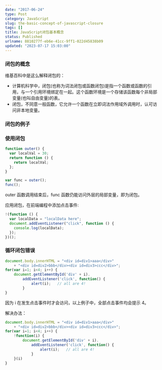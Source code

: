 ```yaml
---
date: "2017-06-24"
type: Post
category: JavaScript
slug: the-basic-concept-of-javascript-closure
tags: []
title: JavaScript闭包基本概念
status: Published
urlname: 8810277f-eb6e-41cc-9ff1-022d45838b09
updated: "2023-07-17 15:03:00"
---
```


### 闭包的概念

维基百科中是这么解释闭包的：

- 计算机科学中，闭包(也称为词法闭包或函数闭包)是指一个函数或函数的引用，与一个引用环境绑定在一起。这个函数环境是一个存储该函数每个非局部变量(也叫自由变量)的表。
- 闭包，不同意一般函数，它允许一个函数在立即词法作用域外调用时，认可访问非本地变量。

### 闭包的例子

### 使用闭包

```javascript
function outer() {
  var localVal = 30;
  return function () {
    return localVal;
  };
}

var func = outer();
func();
```

outer 函数调用结束后，func 函数仍能访问外层的局部变量，即为闭包。

应用闭包，在前端编程中添加点击事件:

```javascript
!(function () {
  var localData = "localData here";
  document.addEventListener("click", function () {
    console.log(localData);
  });
})();
```

### 循环闭包错误

```javascript
document.body.innerHTML = "<div id=div1>aaa</div>"
    + "<div id=div2>bbb</div><div id=div3>ccc</div>";
for(var i=1; i<4; i++) {
    document.getElementById('div' + i).
        addEventListener('click', function() {
            alert(i);   // all are 4!
        }
}
```

因为 i 在发生点击事件时才会访问，以上例子中，全部点击事件均会提示 4。

解决办法：

```javascript
document.body.innerHTML = "<div id=div1>aaa</div>"
    + "<div id=div2>bbb</div><div id=div3>ccc</div>";
for(var i=1; i<4; i++) {
    !function(i) {
        document.getElementById('div' + i).
            addEventListener('click', function() {
                alert(i);   // all are 4!
            }
    }(i)
}
```
